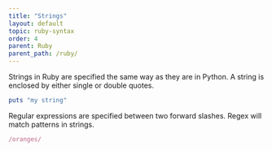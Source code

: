 ```yaml
---
title: "Strings"
layout: default
topic: ruby-syntax
order: 4
parent: Ruby
parent_path: /ruby/
---
```

Strings in Ruby are specified the same way as they are in Python. A string is enclosed by either single or double quotes.
```ruby
puts "my string"
```

Regular expressions are specified between two forward slashes. Regex will match patterns in strings.
```ruby
/oranges/
```